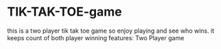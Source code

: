 # TIK-TAK-TOE-game
this is a two player tik tak toe game so enjoy playing and see who wins. it keeps count of both player winning
features:
Two Player game 
